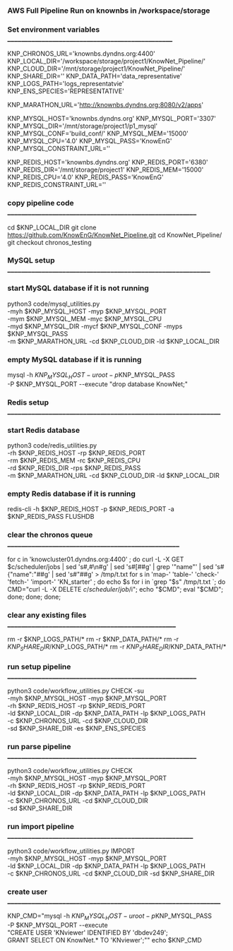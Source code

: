 ### AWS Full Pipeline Run on knownbs in /workspace/storage

### Set environment variables ________________________________________________
KNP_CHRONOS_URL='knownbs.dyndns.org:4400'
KNP_LOCAL_DIR='/workspace/storage/project1/KnowNet_Pipeline/'
KNP_CLOUD_DIR='/mnt/storage/project1/KnowNet_Pipeline/'
KNP_SHARE_DIR=''
KNP_DATA_PATH='data_representative'
KNP_LOGS_PATH='logs_representatvie'
KNP_ENS_SPECIES='REPRESENTATIVE'

KNP_MARATHON_URL='http://knownbs.dyndns.org:8080/v2/apps'

KNP_MYSQL_HOST='knownbs.dyndns.org'
KNP_MYSQL_PORT='3307'
KNP_MYSQL_DIR='/mnt/storage/project1/p1_mysql'
KNP_MYSQL_CONF='build_conf/'
KNP_MYSQL_MEM='15000'
KNP_MYSQL_CPU='4.0'
KNP_MYSQL_PASS='KnowEnG'
KNP_MYSQL_CONSTRAINT_URL=''

KNP_REDIS_HOST='knownbs.dyndns.org'
KNP_REDIS_PORT='6380'
KNP_REDIS_DIR='/mnt/storage/project1'
KNP_REDIS_MEM='15000'
KNP_REDIS_CPU='4.0'
KNP_REDIS_PASS='KnowEnG'
KNP_REDIS_CONSTRAINT_URL=''

### copy pipeline code _______________________________________________________
cd $KNP_LOCAL_DIR
git clone https://github.com/KnowEnG/KnowNet_Pipeline.git
cd KnowNet_Pipeline/
git checkout chronos_testing

### MySQL setup ___________________________________________________________
### start MySQL database if it is not running
python3 code/mysql_utilities.py \
    -myh $KNP_MYSQL_HOST -myp $KNP_MYSQL_PORT \
    -mym $KNP_MYSQL_MEM -myc $KNP_MYSQL_CPU \
    -myd $KNP_MYSQL_DIR -mycf $KNP_MYSQL_CONF -myps $KNP_MYSQL_PASS\
    -m $KNP_MARATHON_URL -cd $KNP_CLOUD_DIR -ld $KNP_LOCAL_DIR

### empty MySQL database if it is running
mysql -h $KNP_MYSQL_HOST -uroot -p$KNP_MYSQL_PASS \
        -P $KNP_MYSQL_PORT --execute \"drop database KnowNet;\"

### Redis setup ______________________________________________________________
### start Redis database
python3 code/redis_utilities.py \
    -rh $KNP_REDIS_HOST -rp $KNP_REDIS_PORT \
    -rm $KNP_REDIS_MEM -rc $KNP_REDIS_CPU \
    -rd $KNP_REDIS_DIR -rps $KNP_REDIS_PASS\
    -m $KNP_MARATHON_URL -cd $KNP_CLOUD_DIR -ld $KNP_LOCAL_DIR
### empty Redis database if it is running
redis-cli -h $KNP_REDIS_HOST -p $KNP_REDIS_PORT -a $KNP_REDIS_PASS FLUSHDB

### clear the chronos queue __________________________________________________
for c in 'knowcluster01.dyndns.org:4400' ; do
    curl -L -X GET $c/scheduler/jobs | sed 's#,#\n#g' | sed 's#\[##g' | grep '"name"' | sed 's#{"name":"##g' | sed 's#"##g' > /tmp/t.txt
    for s in 'map-' 'table-' 'check-' 'fetch-' 'import-' 'KN_starter' ; do
        echo $s
        for i in `grep "$s" /tmp/t.txt  `; do
            CMD="curl -L -X DELETE $c/scheduler/job/$i";
            echo "$CMD";
            eval "$CMD";
        done;
    done;
done;

### clear any existing files _________________________________________________
rm -r $KNP_LOGS_PATH/*
rm -r $KNP_DATA_PATH/*
rm -r $KNP_SHARE_DIR/$KNP_LOGS_PATH/*
rm -r $KNP_SHARE_DIR/$KNP_DATA_PATH/*

### run setup pipeline _______________________________________________________
python3 code/workflow_utilities.py CHECK -su \
    -myh $KNP_MYSQL_HOST -myp $KNP_MYSQL_PORT \
    -rh $KNP_REDIS_HOST -rp $KNP_REDIS_PORT \
    -ld $KNP_LOCAL_DIR -dp $KNP_DATA_PATH -lp $KNP_LOGS_PATH \
    -c $KNP_CHRONOS_URL -cd $KNP_CLOUD_DIR \
    -sd $KNP_SHARE_DIR -es $KNP_ENS_SPECIES

### run parse pipeline _______________________________________________________
python3 code/workflow_utilities.py CHECK \
    -myh $KNP_MYSQL_HOST -myp $KNP_MYSQL_PORT \
    -rh $KNP_REDIS_HOST -rp $KNP_REDIS_PORT \
    -ld $KNP_LOCAL_DIR -dp $KNP_DATA_PATH -lp $KNP_LOGS_PATH \
    -c $KNP_CHRONOS_URL -cd $KNP_CLOUD_DIR \
    -sd $KNP_SHARE_DIR

### run import pipeline ______________________________________________________
python3 code/workflow_utilities.py IMPORT \
    -myh $KNP_MYSQL_HOST -myp $KNP_MYSQL_PORT \
    -ld $KNP_LOCAL_DIR -dp $KNP_DATA_PATH -lp $KNP_LOGS_PATH \
    -c $KNP_CHRONOS_URL -cd $KNP_CLOUD_DIR
    -sd $KNP_SHARE_DIR

### create user ______________________________________________________________
KNP_CMD="mysql -h $KNP_MYSQL_HOST -uroot -p$KNP_MYSQL_PASS \
        -P $KNP_MYSQL_PORT --execute \
        \"CREATE USER 'KNviewer' IDENTIFIED BY 'dbdev249'; \
        GRANT SELECT ON KnowNet.* TO 'KNviewer';\""
echo $KNP_CMD


